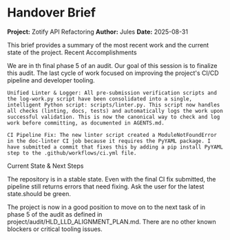 # Handover Brief

**Project:** Zotify API Refactoring 
**Author:** Jules 
**Date:** 2025-08-31 

This brief provides a summary of the most recent work and the current state of the project.
Recent Accomplishments

We are in th final phase 5 of an audit. Our goal of this session is to finalize this audit.
The last cycle of work focused on improving the project's CI/CD pipeline and developer tooling.

    Unified Linter & Logger: All pre-submission verification scripts and the log-work.py script have been consolidated into a single, intelligent Python script: scripts/linter.py. This script now handles all checks (linting, docs, tests) and automatically logs the work upon successful validation. This is now the canonical way to check and log work before committing, as documented in AGENTS.md.

    CI Pipeline Fix: The new linter script created a ModuleNotFoundError in the doc-linter CI job because it requires the PyYAML package. I have submitted a commit that fixes this by adding a pip install PyYAML step to the .github/workflows/ci.yml file. 

Current State & Next Steps

The repository is in a stable state. Even with the final CI fix submitted, the pipeline still returns errors that need fixing. Ask the user for the latest state.should be green.

The project is now in a good position to move on to the next task of in phase 5 of the audit as defined in project/audit/HLD_LLD_ALIGNMENT_PLAN.md. There are no other known blockers or critical tooling issues.
